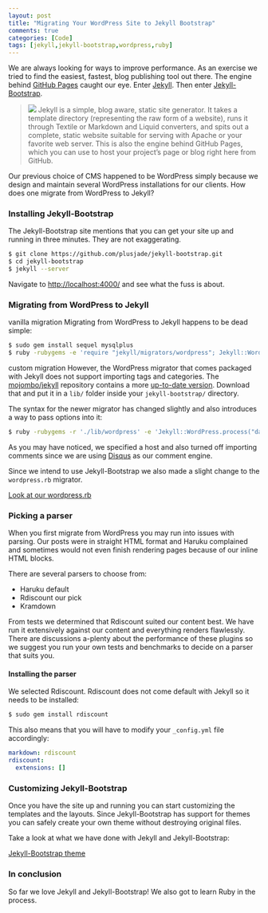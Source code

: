 ```yaml
---
layout: post
title: "Migrating Your WordPress Site to Jekyll Bootstrap"
comments: true
categories: [Code]
tags: [jekyll,jekyll-bootstrap,wordpress,ruby]
---
```


We are always looking for ways to improve performance. As an exercise we tried to find the easiest, fastest, blog publishing tool out there. The engine behind [GitHub Pages](http://xorcode.net/Pb1LG2) caught our eye. Enter [Jekyll](http://xorcode.net/Pb1SBF). Then enter [Jekyll-Bootstrap](http://xorcode.net/SjE0JM).

<!--more-->

> <img src="/uploads/2012/08/jekyll-150x150.jpg" class="pull-right"> Jekyll is a simple, blog aware, static site generator. It takes a template directory (representing the raw form of a website), runs it through Textile or Markdown and Liquid converters, and spits out a complete, static website suitable for serving with Apache or your favorite web server. This is also the engine behind GitHub Pages, which you can use to host your project’s page or blog right here from GitHub.

Our previous choice of CMS happened to be WordPress simply because we design and maintain several WordPress installations for our clients. How does one migrate from WordPress to Jekyll?

### Installing Jekyll-Bootstrap

The Jekyll-Bootstrap site mentions that you can get your site up and running in three minutes. They are not exaggerating.

```sh
$ git clone https://github.com/plusjade/jekyll-bootstrap.git
$ cd jekyll-bootstrap
$ jekyll --server
```

Navigate to [http://localhost:4000/](http://localhost:4000/) and see what the fuss is about.

### Migrating from WordPress to Jekyll

<span class="label label-warning">vanilla migration</span> Migrating from WordPress to Jekyll happens to be dead simple:

```sh
$ sudo gem install sequel mysqlplus
$ ruby -rubygems -e 'require "jekyll/migrators/wordpress"; Jekyll::WordPress.process("database", "user", "pass")'
```

<span class="label label-info">custom migration</span> However, the WordPress migrator that comes packaged with Jekyll does not support importing tags and categories. The [mojombo/jekyll](http://xorcode.net/Pb1SBF) repository contains a more [up-to-date version](http://xorcode.net/Pb3FGT). Download that and put it in a `lib/` folder inside your `jekyll-bootstrap/` directory.

The syntax for the newer migrator has changed slightly and also introduces a way to pass options into it:

```sh
$ ruby -rubygems -r './lib/wordpress' -e 'Jekyll::WordPress.process("database", "user", "pass", "host", { :comments => false })'
```

As you may have noticed, we specified a host and also turned off importing comments since we are using [Disqus](http://disqus.com/) as our comment engine.

Since we intend to use Jekyll-Bootstrap we also made a slight change to the `wordpress.rb` migrator.

<a class="btn btn-primary" href="http://xorcode.net/SjIFeO"><i class="fa fa-bookmark"></i> Look at our wordpress.rb</a>

### Picking a parser

When you first migrate from WordPress you may run into issues with parsing. Our posts were in straight HTML format and Haruku complained and sometimes would not even finish rendering pages because of our inline HTML blocks.

There are several parsers to choose from:

 * Haruku <span class="label">default</span>
 * Rdiscount <span class="label label-info">our pick</span>
 * Kramdown

From tests we determined that Rdiscount suited our content best. We have run it extensively against our content and everything renders flawlessly. There are discussions a-plenty about the performance of these plugins so we suggest you run your own tests and benchmarks to decide on a parser that suits you.

#### Installing the parser

We selected Rdiscount. Rdiscount does not come default with Jekyll so it needs to be installed:

```sh
$ sudo gem install rdiscount
```

This also means that you will have to modify your `_config.yml` file accordingly:

```yaml
markdown: rdiscount
rdiscount:
  extensions: []
```

### Customizing Jekyll-Bootstrap

Once you have the site up and running you can start customizing the templates and the layouts. Since Jekyll-Bootstrap has support for themes you can safely create your own theme without destroying original files.

Take a look at what we have done with Jekyll and Jekyll-Bootstrap:

<a class="btn btn-primary" href="http://xorcode.net/NjG0AV"><i class="fa fa-github"></i> Jekyll-Bootstrap theme</a>

### In conclusion

So far we love Jekyll and Jekyll-Bootstrap! We also got to learn Ruby in the process.

